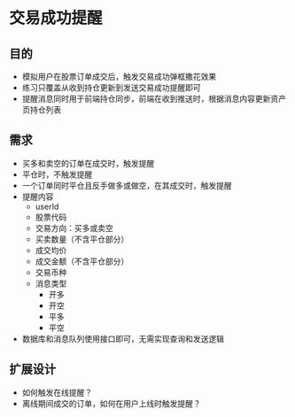 # 交易成功提醒
## 目的
* 模拟用户在股票订单成交后，触发交易成功弹框撒花效果
* 练习只覆盖从收到持仓更新到发送交易成功提醒即可
* 提醒消息同时用于前端持仓同步，前端在收到推送时，根据消息内容更新资产页持仓列表

## 需求
* 买多和卖空的订单在成交时，触发提醒
* 平仓时，不触发提醒
* 一个订单同时平仓且反手做多或做空，在其成交时，触发提醒
* 提醒内容
    * userId
    * 股票代码
    * 交易方向：买多或卖空
    * 买卖数量（不含平仓部分）
    * 成交均价
    * 成交金额（不含平仓部分）
    * 交易币种
    * 消息类型
      * 开多
      * 开空
      * 平多
      * 平空
* 数据库和消息队列使用接口即可，无需实现查询和发送逻辑

## 扩展设计
* 如何触发在线提醒？
* 离线期间成交的订单，如何在用户上线时触发提醒？
